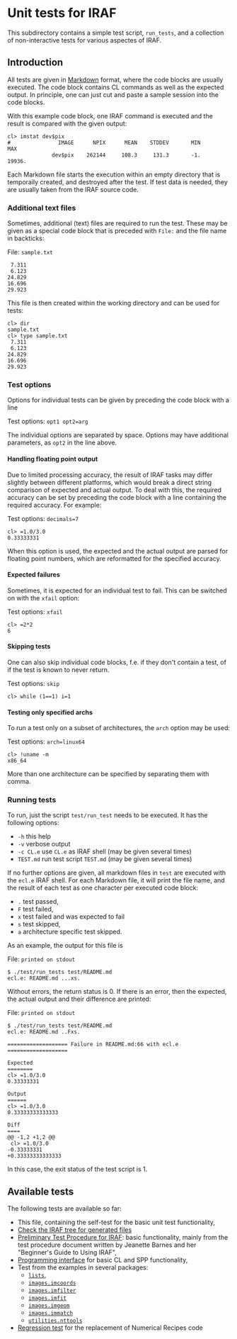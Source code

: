 # Unit tests for IRAF

This subdirectory contains a simple test script, `run_tests`, and a
collection of non-interactive tests for various aspectes of IRAF. 

## Introduction

All tests are given in
[Markdown](https://guides.github.com/features/mastering-markdown/)
format, where the code blocks are usually executed. The code block
contains CL commands as well as the expected output. In principle, one
can just cut and paste a sample session into the code blocks.

With this example code block, one IRAF command is executed and the
result is compared with the given output:

```
cl> imstat dev$pix
#               IMAGE      NPIX      MEAN    STDDEV       MIN       MAX
              dev$pix    262144     108.3     131.3       -1.    19936.
```

Each Markdown file starts the execution within an empty directory that
is temporaily created, and destroyed after the test. If test data is
needed, they are usually taken from the IRAF source code.

### Additional text files

Sometimes, additional (text) files are required to run the test. These
may be given as a special code block that is preceded with `File:` and
the file name in backticks:

File: `sample.txt`
```
 7.311
 6.123
24.829
16.696
29.923
```

This file is then created within the working directory and can be used for
tests:

```
cl> dir
sample.txt
cl> type sample.txt
 7.311
 6.123
24.829
16.696
29.923
```

### Test options

Options for individual tests can be given by preceding the code block
with a line

Test options: `opt1 opt2=arg`

The individual options are separated by space. Options may have
additional parameters, as `opt2` in the line above.


#### Handling floating point output

Due to limited processing accuracy, the result of IRAF tasks may
differ slightly between different platforms, which would break a
direct string comparison of expected and actual output. To deal with
this, the required accuracy can be set by preceding the code block
with a line containing the required accuracy. For example:

Test options: `decimals=7`
```
cl> =1.0/3.0
0.33333331
```

When this option is used, the expected and the actual output are
parsed for floating point numbers, which are reformatted for the
specified accuracy.

#### Expected failures

Sometimes, it is expected for an individual test to fail. This can be
switched on with the `xfail` option:

Test options: `xfail`
```
cl> =2*2
6
```

#### Skipping tests

One can also skip individual code blocks, f.e. if they don't contain a
test, of if the test is known to never return.

Test options: `skip`
```
cl> while (1==1) i=1
```

#### Testing only specified archs

To run a test only on a subset of architectures, the `arch` option may
be used:

Test options: `arch=linux64`
```
cl> !uname -m
x86_64
```

More than one architecture can be specified by separating them with
comma.

### Running tests

To run, just the script `test/run_test` needs to be executed. It has the
following options:

 * `-h` this help
 * `-v` verbose output
 * `-c CL.e` use `CL.e` as IRAF shell (may be given several times)
 * `TEST.md` run test script `TEST.md` (may be given several times)

If no further options are given, all markdown files in `test` are executed
with the `ecl.e` IRAF shell. For each Markdown file, it will print the file
name, and the result of each test as one character per executed code block:

  * `.` test passed,
  * `F` test failed,
  * `x` test failed and was expected to fail
  * `s` test skipped,
  * `a` architecture specific test skipped.

As an example, the output for this file is

File: `printed on stdout`
```
$ ./test/run_tests test/README.md
ecl.e: README.md ...xs.
```

Without errors, the return status is 0. If there is an error, then the
expected, the actual output and their difference are printed:

File: `printed on stdout`
```
$ ./test/run_tests test/README.md
ecl.e: README.md ..Fxs.

=================== Failure in README.md:66 with ecl.e ===================

Expected
========
cl> =1.0/3.0
0.33333331

Output
======
cl> =1.0/3.0
0.33333333333333

Diff
====
@@ -1,2 +1,2 @@
 cl> =1.0/3.0
-0.33333331
+0.33333333333333
```

In this case, the exit status of the test script is 1.

## Available tests

The following tests are available so far:

 * This file, containing the self-test for the basic unit test functionality,
 * [Check the IRAF tree for generated files](files.md)
 * [Preliminary Test Procedure for IRAF](testproc.md): basic functionality,
   mainly from the test procedure document written by Jeanette Barnes and 
   her "Beginner's Guide to Using IRAF",
 * [Programming interface](programming.md) for basic CL and SPP functionality,
 * Test from the examples in several packages:
    - [`lists`](lists.md),
    - [`images.imcoords`](images.imcoords.md)
    - [`images.imfilter`](images.imfilter.md)
    - [`images.imfit`](images.imfit.md)
    - [`images.imgeom`](images.imgeom.md)
    - [`images.immatch`](images.immatch.md)
    - [`utilities.nttools`](utilities.nttools.md)
 * [Regression test](numerical-recipes.md) for the replacement of Numerical
   Recipes code
